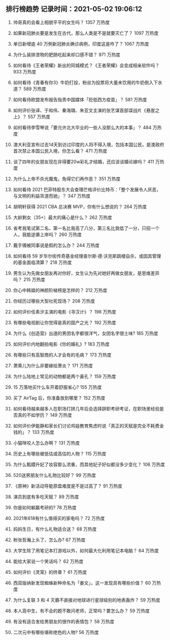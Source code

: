 
## 排行榜趋势 记录时间：2021-05-02 19:06:12
  
  1. 帅哥真的会看上相貌平平的女生吗？ 1357 万热度
    
  2. 如果新冠肺炎要是发生在古代，那么人类是不是就要灭亡了？ 1097 万热度
    
  3. 单日新增逾 40 万例新冠肺炎确诊病例，印度这是咋了？ 1067 万热度
    
  4. 为什么装排泄物的肥肠吃起来却口感不错？ 971 万热度
    
  5. 如何看待《王者荣耀》新出的同城模式？《王者荣耀》会变成相亲软件吗？ 933 万热度
    
  6. 如何看待《青春有你3》牛奶打投，粉丝为投票将大量未饮用的牛奶倒入下水道？ 589 万热度
    
  7. 如何看待欧盟发布报告指责中国媒体「贬低西方疫苗」？ 581 万热度
    
  8. 如何评价张译、于和伟、秦海璐、朱亚文主演的张艺谋首部谍战片《悬崖之上》？ 557 万热度
    
  9. 如何看待李雪琴说「要允许北大毕业的一些人没那么大的本事」？ 484 万热度
    
  10. 澳大利亚宣布过去14天到访过印度的人将不得入境，包括本国公民，是澳政府首次禁止本国公民入境，你怎么看？ 471 万热度
    
  11. 谈了四年的女朋友现在非得要20w彩礼才结婚，还应该谈婚论嫁吗？ 411 万热度
    
  12. 为什么上帝不杀光魔鬼，免得它们再作恶？ 351 万热度
    
  13. 如何看待 2021 巴菲特股东大会查理芒格评价比特币：「整个发展令人厌恶，与文明的利益背道而驰」？ 347 万热度
    
  14. 胡明轩获得 2021 CBA 总决赛 MVP，你有什么想说的？ 264 万热度
    
  15. 大龄剩女（35+）最大的痛心是什么？ 262 万热度
    
  16. 省考我笔试第二名，第一名比我高了八分，第三名比我低了一分，只招一个人，我能逆袭上岸吗？ 260 万热度
    
  17. 戴手镯被同事说是假的怎么办？ 244 万热度
    
  18. 如何看待 59 岁华尔街传奇基金经理查尔斯·德·沃克斯跳楼自杀，或因其管理的基金面临清算？ 218 万热度
    
  19. 男生认为先做女朋友再对你好，女生认为先对她好再做女朋友，是思维差异吗？ 215 万热度
    
  20. 你心中韩娱的神颜阶梯榜是怎样的？ 212 万热度
    
  21. 你经历过哪些大型社死现场？ 208 万热度
    
  22. 如何评价任素汐主演的电影《寻汉计》？ 198 万热度
    
  23. 有哪些电视剧让你觉得是真的国产之光？ 192 万热度
    
  24. 为什么《创造营》出道的男团名字都很洋气，女团名字很土味? 185 万热度
    
  25. 如何评价内地翻拍电影《你的婚礼》? 183 万热度
    
  26. 有哪些只有高智商的人才会有的毛病？ 173 万热度
    
  27. 萧熏儿为什么非要嫁给萧炎？ 171 万热度
    
  28. 为什么陆地上常见的动物都是两个鼻孔？ 159 万热度
    
  29. 15 万落地买什么车开着舒服省心? 155 万热度
    
  30. 买了 AirTag 后，你准备放到哪里？ 152 万热度
    
  31. 如何看待越来越多人在职场打拼几年后会选择辞职考研考证，在职场里经验是否真的不如学历？ 149 万热度
    
  32. 如何评价伊能静和家长们讨论鸡娃教育焦虑时说「真正的天赋是完全不耗费金钱的」？ 133 万热度
    
  33. 小猫咪咬人怎么办啊？ 131 万热度
    
  34. 历史上有哪些被低估或高估的人物？ 115 万热度
    
  35. 为什么甄嬛升妃了妆容那么浓重，而其他妃子好似都没多少变化？ 106 万热度
    
  36. 520送男朋友什么礼物比较好？ 99 万热度
    
  37. 《原神》新活动导能原盘难度是不是过高了？ 91 万热度
    
  38. 演员到底有多吃天赋？ 89 万热度
    
  39. 你是如何躺赢考研的? 78 万热度
    
  40. 2021年618有什么值得买的家电吗？ 72 万热度
    
  41. 妈妈生日，有什么礼物适合送？ 68 万热度
    
  42. 粉张哲瀚上头了，怎么办? 67 万热度
    
  43. 大学生除了用笔记本打游戏以外，如何最大化利用笔记本电脑？ 64 万热度
    
  44. 能给大家说一个笑话吗？ 62 万热度
    
  45. 如何评价《灵笼》的终章？ 61 万热度
    
  46. 西双版纳新发现蜘蛛新种命名为「姜文」，这一发现具有哪些价值？ 60 万热度
    
  47. 为什么复联 3 和 4 灭霸不直接对地球进行星球级别的地表轰炸？ 59 万热度
    
  48. 本人高中生，有不会的题不敢问老师，正常吗？要怎么办？ 59 万热度
    
  49. 有没有适合发给男朋友的很作的表情包？ 58 万热度
    
  50. 二次元中有哪些堪称绝色的人物? 56 万热度
    